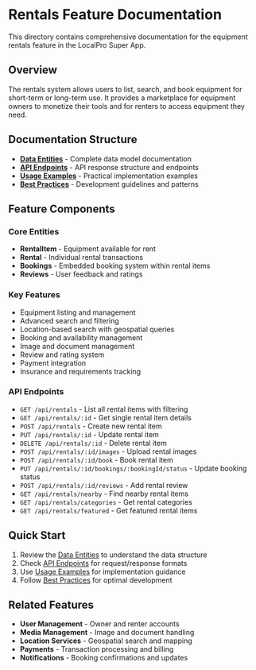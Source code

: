 # Rentals Feature Documentation

This directory contains comprehensive documentation for the equipment rentals feature in the LocalPro Super App.

## Overview

The rentals system allows users to list, search, and book equipment for short-term or long-term use. It provides a marketplace for equipment owners to monetize their tools and for renters to access equipment they need.

## Documentation Structure

- **[Data Entities](./data-entities.md)** - Complete data model documentation
- **[API Endpoints](./api-endpoints.md)** - API response structure and endpoints
- **[Usage Examples](./usage-examples.md)** - Practical implementation examples
- **[Best Practices](./best-practices.md)** - Development guidelines and patterns

## Feature Components

### Core Entities
- **RentalItem** - Equipment available for rent
- **Rental** - Individual rental transactions
- **Bookings** - Embedded booking system within rental items
- **Reviews** - User feedback and ratings

### Key Features
- Equipment listing and management
- Advanced search and filtering
- Location-based search with geospatial queries
- Booking and availability management
- Image and document management
- Review and rating system
- Payment integration
- Insurance and requirements tracking

### API Endpoints
- `GET /api/rentals` - List all rental items with filtering
- `GET /api/rentals/:id` - Get single rental item details
- `POST /api/rentals` - Create new rental item
- `PUT /api/rentals/:id` - Update rental item
- `DELETE /api/rentals/:id` - Delete rental item
- `POST /api/rentals/:id/images` - Upload rental images
- `POST /api/rentals/:id/book` - Book rental item
- `PUT /api/rentals/:id/bookings/:bookingId/status` - Update booking status
- `POST /api/rentals/:id/reviews` - Add rental review
- `GET /api/rentals/nearby` - Find nearby rental items
- `GET /api/rentals/categories` - Get rental categories
- `GET /api/rentals/featured` - Get featured rental items

## Quick Start

1. Review the [Data Entities](./data-entities.md) to understand the data structure
2. Check [API Endpoints](./api-endpoints.md) for request/response formats
3. Use [Usage Examples](./usage-examples.md) for implementation guidance
4. Follow [Best Practices](./best-practices.md) for optimal development

## Related Features

- **User Management** - Owner and renter accounts
- **Media Management** - Image and document handling
- **Location Services** - Geospatial search and mapping
- **Payments** - Transaction processing and billing
- **Notifications** - Booking confirmations and updates
